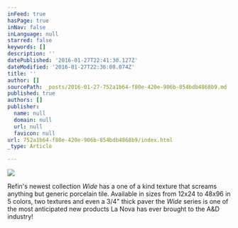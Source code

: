 ```yaml
---
inFeed: true
hasPage: true
inNav: false
inLanguage: null
starred: false
keywords: []
description: ''
datePublished: '2016-01-27T22:41:30.127Z'
dateModified: '2016-01-27T22:36:08.074Z'
title: ''
author: []
sourcePath: _posts/2016-01-27-752a1b64-f80e-420e-906b-854bdb4868b9.md
published: true
authors: []
publisher:
  name: null
  domain: null
  url: null
  favicon: null
url: 752a1b64-f80e-420e-906b-854bdb4868b9/index.html
_type: Article

---
```

![](https://the-grid-user-content.s3-us-west-2.amazonaws.com/8685a72f-c35c-461f-b42b-fd15b0d43596.jpg)

Refin's newest collection _Wide_ has a one of a kind texture that screams anything but generic porcelain tile. Available in sizes from 12x24 to 48x96 in 5 colors, two textures and even a 3/4" thick paver the  _Wide_ series is one of the most anticipated new products La Nova has ever brought to the A&D industry!